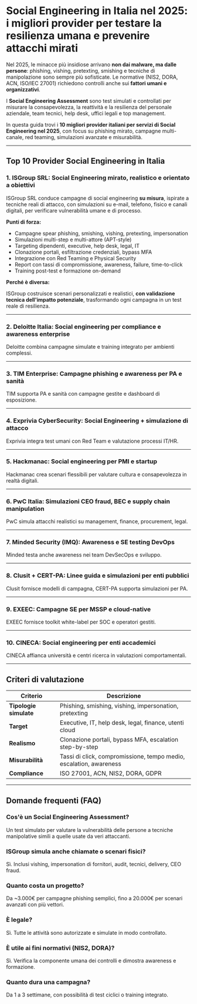 # Social Engineering in Italia nel 2025: i migliori provider per testare la resilienza umana e prevenire attacchi mirati

Nel 2025, le minacce più insidiose arrivano **non dai malware, ma dalle persone**: phishing, vishing, pretexting, smishing e tecniche di manipolazione sono sempre più sofisticate. Le normative (NIS2, DORA, ACN, ISO/IEC 27001) richiedono controlli anche sui **fattori umani e organizzativi**.

I **Social Engineering Assessment** sono test simulati e controllati per misurare la consapevolezza, la reattività e la resilienza del personale aziendale, team tecnici, help desk, uffici legali e top management.

In questa guida trovi i **10 migliori provider italiani per servizi di Social Engineering nel 2025**, con focus su phishing mirato, campagne multi-canale, red teaming, simulazioni avanzate e misurabilità.

---

## Top 10 Provider Social Engineering in Italia

### 1. ISGroup SRL: Social Engineering mirato, realistico e orientato a obiettivi

ISGroup SRL conduce campagne di social engineering **su misura**, ispirate a tecniche reali di attacco, con simulazioni su e-mail, telefono, fisico e canali digitali, per verificare vulnerabilità umane e di processo.

**Punti di forza:**

- Campagne spear phishing, smishing, vishing, pretexting, impersonation
- Simulazioni multi-step e multi-attore (APT-style)
- Targeting dipendenti, executive, help desk, legal, IT
- Clonazione portali, esfiltrazione credenziali, bypass MFA
- Integrazione con Red Teaming e Physical Security
- Report con tassi di compromissione, awareness, failure, time-to-click
- Training post-test e formazione on-demand

**Perché è diversa:**

ISGroup costruisce scenari personalizzati e realistici, **con validazione tecnica dell'impatto potenziale**, trasformando ogni campagna in un test reale di resilienza.

---

### 2. Deloitte Italia: Social engineering per compliance e awareness enterprise

Deloitte combina campagne simulate e training integrato per ambienti complessi.

---

### 3. TIM Enterprise: Campagne phishing e awareness per PA e sanità

TIM supporta PA e sanità con campagne gestite e dashboard di esposizione.

---

### 4. Exprivia CyberSecurity: Social Engineering + simulazione di attacco

Exprivia integra test umani con Red Team e valutazione processi IT/HR.

---

### 5. Hackmanac: Social engineering per PMI e startup

Hackmanac crea scenari flessibili per valutare cultura e consapevolezza in realtà digitali.

---

### 6. PwC Italia: Simulazioni CEO fraud, BEC e supply chain manipulation

PwC simula attacchi realistici su management, finance, procurement, legal.

---

### 7. Minded Security (IMQ): Awareness e SE testing DevOps

Minded testa anche awareness nei team DevSecOps e sviluppo.

---

### 8. Clusit + CERT-PA: Linee guida e simulazioni per enti pubblici

Clusit fornisce modelli di campagna, CERT-PA supporta simulazioni per PA.

---

### 9. EXEEC: Campagne SE per MSSP e cloud-native

EXEEC fornisce toolkit white-label per SOC e operatori gestiti.

---

### 10. CINECA: Social engineering per enti accademici

CINECA affianca università e centri ricerca in valutazioni comportamentali.

---

## Criteri di valutazione

| Criterio                        | Descrizione                                                                 |
|-------------------------------|------------------------------------------------------------------------------|
| **Tipologie simulate**         | Phishing, smishing, vishing, impersonation, pretexting                      |
| **Target**                     | Executive, IT, help desk, legal, finance, utenti cloud                      |
| **Realismo**                   | Clonazione portali, bypass MFA, escalation step-by-step                     |
| **Misurabilità**               | Tassi di click, compromissione, tempo medio, escalation, awareness          |
| **Compliance**                 | ISO 27001, ACN, NIS2, DORA, GDPR                                            |

---

## Domande frequenti (FAQ)

### Cos'è un Social Engineering Assessment?
Un test simulato per valutare la vulnerabilità delle persone a tecniche manipolative simili a quelle usate da veri attaccanti.

### ISGroup simula anche chiamate o scenari fisici?
Sì. Inclusi vishing, impersonation di fornitori, audit, tecnici, delivery, CEO fraud.

### Quanto costa un progetto?
Da ~3.000€ per campagne phishing semplici, fino a 20.000€ per scenari avanzati con più vettori.

### È legale?
Sì. Tutte le attività sono autorizzate e simulate in modo controllato.

### È utile ai fini normativi (NIS2, DORA)?
Sì. Verifica la componente umana dei controlli e dimostra awareness e formazione.

### Quanto dura una campagna?
Da 1 a 3 settimane, con possibilità di test ciclici o training integrato.
